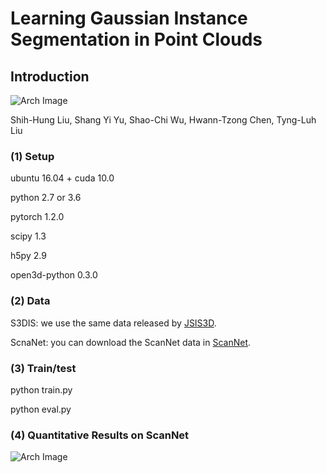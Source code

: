 #	Learning Gaussian Instance Segmentation in Point Clouds

## Introduction
![Arch Image](https://github.com/LiuShihHung/GICN/blob/master/figs/architecture.png)

Shih-Hung Liu, Shang Yi Yu, Shao-Chi Wu, Hwann-Tzong Chen, Tyng-Luh Liu
### (1) Setup
ubuntu 16.04 + cuda 10.0

python 2.7 or 3.6

pytorch 1.2.0

scipy 1.3

h5py 2.9

open3d-python 0.3.0

### (2) Data
S3DIS: we use the same data released by [JSIS3D](https://github.com/pqhieu/jsis3d).

ScnaNet: you can download the ScanNet data in [ScanNet](http://www.scan-net.org).


### (3) Train/test
python train.py

python eval.py

### (4) Quantitative Results on ScanNet

![Arch Image](https://github.com/LiuShihHung/GICN/blob/master/figs/fig_ins_scannet.png)